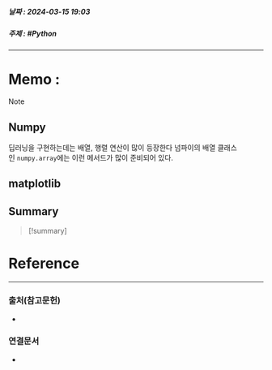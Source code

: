 ##### 날짜 : 2024-03-15 19:03
##### 주제 : #Python
---
# Memo :
>[!note]

## Numpy

딥러닝을 구현하는데는 배열, 행렬 연산이 많이 등장한다 넘파이의 배열 클래스인 `numpy.array`에는 이런 메서드가 많이 준비되어 있다.

## matplotlib

## Summary
>[!summary]

# Reference
---
### 출처(참고문헌)
- 
### 연결문서
- 